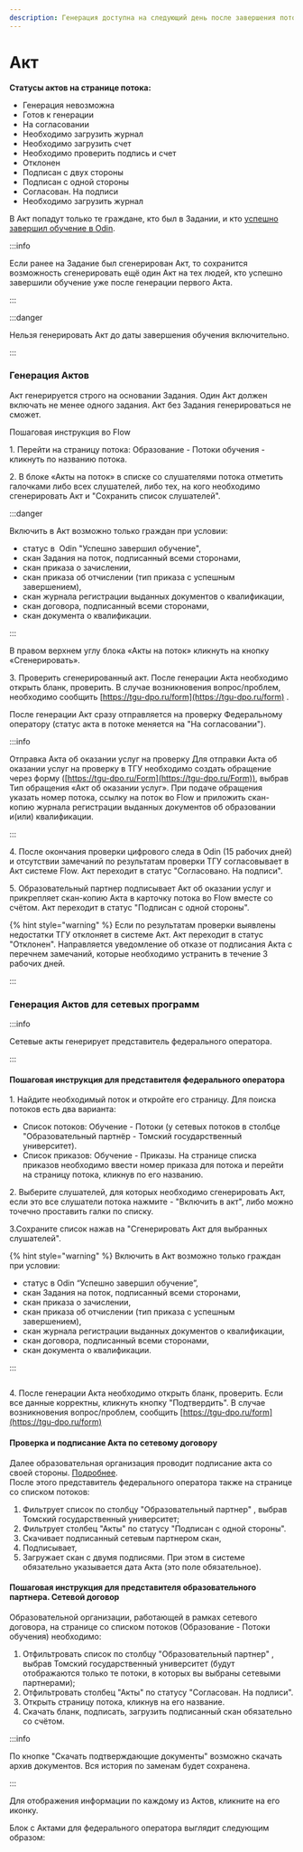 ```yaml
---
description: Генерация доступна на следующий день после завершения потока.
---
```


# Акт

**Статусы актов на странице потока:**

* Генерация невозможна
* Готов к генерации
* На согласовании
* Необходимо загрузить журнал
* Необходимо загрузить счет
* Необходимо проверить подпись и счет
* Отклонен
* Подписан с двух стороны
* Подписан с одной стороны
* Согласован. На подписи
* Необходимо загрузить журнал

В Акт попадут только те граждане, кто был в Задании, и кто [успешно завершил обучение в Odin](https://informa.gitbook.io/odin/instrukcii-po-rabote/dlya-administratorov/zavershenie-obucheniya-programm-sodeistviya-zanyatosti).

:::info

Если ранее на Задание был сгенерирован Акт, то сохранится  возможность сгенерировать ещё один Акт на тех людей, кто успешно завершили обучение уже после генерации первого Акта.&#x20;

:::

:::danger

Нельзя генерировать Акт до даты завершения обучения включительно.

:::

### Генерация Актов &#x20;

Акт генерируется строго на основании Задания. Один Акт должен включать не менее одного задания. Акт без Задания генерироваться не сможет.

Пошаговая инструкция во  Flow

1\. Перейти на страницу потока: Образование - Потоки обучения - кликнуть по названию потока.

2\. В блоке «Акты на поток» в списке со слушателями потока отметить галочками либо всех слушателей, либо тех, на кого необходимо сгенерировать Акт и "Сохранить список слушателей".

:::danger

Включить в  Акт возможно только граждан при условии:

* статус в  Odin "Успешно завершил обучение",
* скан Задания на поток, подписанный всеми сторонами,
* скан приказа о зачислении,
* скан приказа об отчислении (тип приказа с успешным завершением),
* скан журнала регистрации выданных документов о квалификации,
* скан договора, подписанный всеми сторонами,
* скан документа о квалификации.

:::

В правом верхнем углу блока «Акты на поток» кликнуть на кнопку «Сгенерировать».

3\. Проверить сгенерированный акт. После генерации Акта необходимо открыть бланк, проверить. В случае возникновения вопрос/проблем, необходимо сообщить [https://tgu-dpo.ru/form](https://tgu-dpo.ru/form) .

После генерации Акт сразу отправляется на проверку Федеральному оператору (статус акта в потоке меняется на "На согласовании").

:::info

Отправка Акта об оказании услуг на проверку Для отправки Акта об оказании услуг на проверку в ТГУ необходимо создать обращение через форму ([https://tgu-dpo.ru/Form](https://tgu-dpo.ru/Form)), выбрав Тип обращения «Акт об оказании услуг». При подаче обращения указать номер потока, ссылку на поток во Flow и приложить скан-копию журнала регистрации выданных документов об образовании и(или) квалификации.

:::

4\. После окончания проверки цифрового следа в Odin (15 рабочих дней) и отсутствии замечаний по результатам проверки ТГУ согласовывает в Акт системе Flow. Акт переходит в статус "Согласовано. На подписи".

5\. Образовательный партнер подписывает Акт об оказании услуг и прикрепляет скан-копию Акта в карточку потока во Flow вместе со счётом. Акт переходит в статус "Подписан с одной стороны".

{% hint style="warning" %}
Если по результатам проверки выявлены недостатки ТГУ отклоняет в системе Акт. Акт переходит в статус "Отклонен". Направляется уведомление об отказе от подписания Акта с перечнем замечаний, которые необходимо устранить в течение 3 рабочих дней.

:::

### Генерация Актов для сетевых программ

:::info

Сетевые акты генерирует представитель федерального оператора.

:::

#### Пошаговая инструкция для представителя федерального оператора

1\. Найдите необходимый поток и откройте его страницу. Для поиска потоков есть два варианта:

* Список потоков: Обучение - Потоки (у сетевых потоков в столбце "Образовательный партнёр  - Томский государственный университет).
* Список приказов: Обучение - Приказы.  На странице списка приказов необходимо ввести номер приказа для потока и перейти на страницу потока, кликнув по его названию.&#x20;

2\. Выберите слушателей, для которых необходимо сгенерировать Акт, если это все слушатели  потока нажмите - "Включить в акт", либо можно точечно проставить галки по списку.

3.Сохраните список нажав на "Сгенерировать Акт для выбранных слушателей".&#x20;

{% hint style="warning" %}
Включить в  Акт возможно только граждан при условии:

* статус в  Odin “Успешно завершил обучение”,
* скан Задания на поток, подписанный всеми сторонами,
* скан приказа о зачислении,
* скан приказа об отчислении (тип приказа с успешным завершением),
* скан журнала регистрации выданных документов о квалификации,
* скан договора, подписанный всеми сторонами,
* скан документа о квалификации.

:::

<figure><img src="../.gitbook/assets/image (93).png" alt=""><figcaption></figcaption></figure>

4\. После генерации Акта необходимо открыть бланк, проверить. Если все данные корректны, кликнуть кнопку "Подтвердить".  В случае возникновения вопрос/проблем, сообщить [https://tgu-dpo.ru/form](https://tgu-dpo.ru/form)

#### Проверка и подписание Акта по сетевому договору

Далее  образовательная организация проводит подписание акта со своей стороны. [Подробнее](https://informa.gitbook.io/flow-partner/potoki-obucheniya/akty#poshagovaya-instrukciya-dlya-predstavitelya-obrazovatelnogo-partnera).\
После этого представитель федерального оператора также на странице со списком потоков:

1. Фильтрует список по столбцу "Образовательный партнер" , выбрав Томский государственный университет;&#x20;
2. Фильтрует столбец "Акты" по статусу "Подписан с одной стороны".&#x20;
3. Скачивает подписанный сетевым партнером скан,
4. Подписывает,
5. Загружает скан с двумя подписями. При этом в системе обязательно указывается дата Акта (это поле обязательное).

#### Пошаговая инструкция для представителя образовательного партнера. Сетевой договор

Образовательной организации, работающей в рамках сетевого договора, на странице со списком потоков  (Образование - Потоки обучения) необходимо:

1. Отфильтровать список по столбцу "Образовательный партнер" , выбрав Томский государственный университет (будут отображаются только те потоки, в которых вы выбраны сетевыми партнерами);&#x20;
2. Отфильтровать столбец "Акты" по статусу "Согласован. На подписи".&#x20;
3. Открыть страницу потока, кликнув на его название.&#x20;
4. Скачать бланк, подписать, загрузить подписанный скан обязательно со счётом.

:::info

По кнопке "Скачать подтверждающие документы" возможно скачать архив документов. Вся история по заменам будет сохранена.

:::

Для отображения информации по каждому из Актов, кликните на его иконку.

Блок с Актами для федерального оператора выглядит следующим образом:

<figure><img src="../.gitbook/assets/image (94).png" alt=""><figcaption></figcaption></figure>
